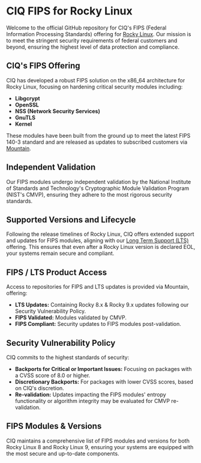 # CIQ FIPS for Rocky Linux

Welcome to the official GitHub repository for CIQ's FIPS (Federal Information Processing Standards) offering for [Rocky Linux](https://ciq.com/products/rocky-linux/). Our mission is to meet the stringent security requirements of federal customers and beyond, ensuring the highest level of data protection and compliance.

## CIQ's FIPS Offering

CIQ has developed a robust FIPS solution on the x86_64 architecture for Rocky Linux, focusing on hardening critical security modules including:

- **Libgcrypt**
- **OpenSSL**
- **NSS (Network Security Services)**
- **GnuTLS**
- **Kernel**

These modules have been built from the ground up to meet the latest FIPS 140-3 standard and are released as updates to subscribed customers via [Mountain](https://ciq.com/products/ciq-mountain/).

## Independent Validation

Our FIPS modules undergo independent validation by the National Institute of Standards and Technology's Cryptographic Module Validation Program (NIST's CMVP), ensuring they adhere to the most rigorous security standards.

## Supported Versions and Lifecycle

Following the release timelines of Rocky Linux, CIQ offers extended support and updates for FIPS modules, aligning with our [Long Term Support (LTS)](https://ciq.com/services/long-term-support/) offering. This ensures that even after a Rocky Linux version is declared EOL, your systems remain secure and compliant.

## FIPS / LTS Product Access

Access to repositories for FIPS and LTS updates is provided via Mountain, offering:

- **LTS Updates:** Containing Rocky 8.x & Rocky 9.x updates following our Security Vulnerability Policy.
- **FIPS Validated:** Modules validated by CMVP.
- **FIPS Compliant:** Security updates to FIPS modules post-validation.

## Security Vulnerability Policy

CIQ commits to the highest standards of security:

- **Backports for Critical or Important Issues:** Focusing on packages with a CVSS score of 8.0 or higher.
- **Discretionary Backports:** For packages with lower CVSS scores, based on CIQ's discretion.
- **Re-validation:** Updates impacting the FIPS modules' entropy functionality or algorithm integrity may be evaluated for CMVP re-validation.

## FIPS Modules & Versions

CIQ maintains a comprehensive list of FIPS modules and versions for both Rocky Linux 8 and Rocky Linux 9, ensuring your systems are equipped with the most secure and up-to-date components.
